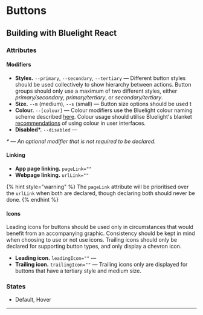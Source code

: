 # Buttons



## Building with Bluelight React

### **Attributes**

#### **Modifiers**

* **Styles.** `--primary`, `--secondary`, `--tertiary` — Different button styles should be used collectively to show hierarchy between actions. Button groups should only use a maximum of two different styles, either _primary/secondary_, _primary/tertiary_, or _secondary/tertiary_.
* **Size.** `--m` (medium), `--s` (small) — Button size options should be used t
* **Colour.** `--[colour]` — Colour modifiers use the Bluelight colour naming scheme described [here](../foundations/colour.md#system-colours).  Colour usage should utilise Bluelight's blanket [recommendations](../foundations/colour.md#system-colours) of using colour in user interfaces.
* **Disabled\*.** `--disabled` —

_\* — An optional modifier that is not required to be declared._

#### Linking

* **App page linking.** `pageLink=""`
* **Webpage linking.** `urlLink=""`

{% hint style="warning" %}
The `pageLink` attribute will be prioritised over the `urlLink` when both are declared, though declaring both should never be done.
{% endhint %}

#### Icons

Leading icons for buttons should be used only in circumstances that would benefit from an accompanying graphic. Consistency should be kept in mind when choosing to use or not use icons. Trailing icons should only be declared for supporting button types, and only display a chevron icon.&#x20;

* **Leading icon.** `leadingIcon=""` —&#x20;
* **Trailing icon.** `trailingIcon=""` — Trailing icons only are displayed for buttons that have a tertiary style and medium size.

### **States**

* Default, Hover



****

